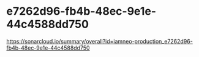 # e7262d96-fb4b-48ec-9e1e-44c4588dd750
https://sonarcloud.io/summary/overall?id=iamneo-production_e7262d96-fb4b-48ec-9e1e-44c4588dd750
